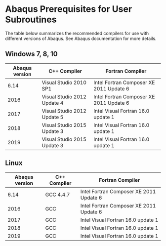 # Abaqus Prerequisites for User Subroutines

The table below summarizes the recommended compilers for use with different versions of Abaqus. See Abaqus documentation for more details.

## Windows 7, 8, 10
| Abaqus version | C++ Compiler                | Fortran Compiler                         |
|----------------|-----------------------------|------------------------------------------|
| 6.14           | Visual Studio 2010 SP1      | Intel Fortran Composer XE 2011 Update 6  |
| 2016           | Visual Studio 2012 Update 4 | Intel Fortran Composer XE 2011 Update 6  |
| 2017           | Visual Studio 2012 Update 5 | Intel Visual Fortran 16.0 update 1       |
| 2018           | Visual Studio 2015 Update 3 | Intel Visual Fortran 16.0 update 1       |
| 2019           | Visual Studio 2015 Update 3 | Intel Visual Fortran 16.0 update 1       |

## Linux
| Abaqus version | C++ Compiler                | Fortran Compiler                         |
|----------------|-----------------------------|------------------------------------------|
| 6.14           | GCC 4.4.7                   | Intel Fortran Composer XE 2011 Update 6  |
| 2016           | GCC                         | Intel Fortran Composer XE 2011 Update 6  |
| 2017           | GCC                         | Intel Visual Fortran 16.0 update 1       |
| 2018           | GCC                         | Intel Visual Fortran 16.0 update 1       |
| 2019           | GCC                         | Intel Visual Fortran 16.0 update 1       |